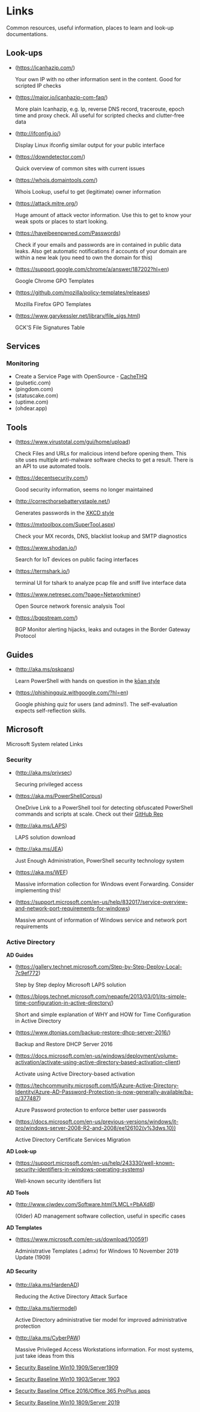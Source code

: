 # Links
Common resources, useful information, places to learn and look-up documentations.

## Look-ups
* (https://icanhazip.com/)
  
  Your own IP with no other information sent in the content. Good for scripted IP checks
* (https://major.io/icanhazip-com-faq/)
  
  More plain Icanhazip, e.g. Ip, reverse DNS record, traceroute, epoch time and proxy check. All useful for scripted checks and clutter-free data
* (http://ifconfig.io/)
  
  Display Linux ifconfig similar output for your public interface
* (https://downdetector.com/)
  
  Quick overview of common sites with current issues
* (https://whois.domaintools.com/)
  
  Whois Lookup, useful to get (legitimate) owner information 
* (https://attack.mitre.org/)
  
  Huge amount of attack vector information. Use this to get to know your weak spots or places to start looking.
* (https://haveibeenpwned.com/Passwords)
  
  Check if your emails and passwords are in contained in public data leaks. Also get automatic notifications if accounts of your domain are within a new leak (you need to own the domain for this)
* (https://support.google.com/chrome/a/answer/187202?hl=en)
  
  Google Chrome GPO Templates
* (https://github.com/mozilla/policy-templates/releases)
  
  Mozilla Firefox GPO Templates
* (https://www.garykessler.net/library/file_sigs.html)
  
  GCK'S File Signatures Table

## Services
### Monitoring
* Create a Service Page with OpenSource - [CacheTHQ](https://cachethq.io/ )
* (pulsetic.com)
* (pingdom.com)
* (statuscake.com)
* (uptime.com)
* (ohdear.app)

## Tools
* (https://www.virustotal.com/gui/home/upload)
  
  Check Files and URLs for malicious intend before opening them. This site uses multiple anti-malware software checks to get a result. There is an API to use automated tools.
* (https://decentsecurity.com/)
  
  Good security information, seems no longer maintained
* (http://correcthorsebatterystaple.net/)
  
  Generates passwords in the [XKCD style](http://xkcd.com/936/)
* (https://mxtoolbox.com/SuperTool.aspx)
  
  Check your MX records, DNS, blacklist lookup and SMTP diagnostics
* (https://www.shodan.io/)
  
  Search for IoT devices on public facing interfaces
* (https://termshark.io/)
  
  terminal UI for tshark to analyze pcap file and sniff live interface data
* (https://www.netresec.com/?page=Networkminer)
  
  Open Source network forensic analysis Tool
* (https://bgpstream.com/)
  
  BGP Monitor alerting hijacks, leaks and outages in the Border Gateway Protocol

## Guides
* (http://aka.ms/pskoans)
  
  Learn PowerShell with hands on question in the [kōan style](https://en.wikipedia.org/wiki/K%C5%8Dan)

* (https://phishingquiz.withgoogle.com/?hl=en)
  
  Google phishing quiz for users (and admins!). The self-evaluation expects self-reflection skills.

## Microsoft
Microsoft System related Links

### Security
* (http://aka.ms/privsec)
  
  Securing privileged access
* (https://aka.ms/PowerShellCorpus)
  
  OneDrive Link to a PowerShell tool for detecting obfuscated PowerShell commands and scripts at scale. Check out their [GitHub Rep](https://github.com/danielbohannon/Revoke-Obfuscation)
* (http://aka.ms/LAPS)

  LAPS solution download
* (http://aka.ms/JEA)
  
  Just Enough Administration, PowerShell security technology system
* (https://aka.ms/WEF)
  
  Massive information collection for Windows event Forwarding. Consider implementing this!
* (https://support.microsoft.com/en-us/help/832017/service-overview-and-network-port-requirements-for-windows)
  
  Massive amount of information of Windows service and network port requirements

### Active Directory
**AD Guides**
* (https://gallery.technet.microsoft.com/Step-by-Step-Deploy-Local-7c9ef772)
  
  Step by Step deploy Microsoft LAPS solution
* (https://blogs.technet.microsoft.com/nepapfe/2013/03/01/its-simple-time-configuration-in-active-directory/)
  
  Short and simple explanation of WHY and HOW for Time Configuration in Active Directory
* (https://www.dtonias.com/backup-restore-dhcp-server-2016/)

  Backup and Restore DHCP Server 2016
* (https://docs.microsoft.com/en-us/windows/deployment/volume-activation/activate-using-active-directory-based-activation-client)
  
  Activate using Active Directory-based activation
* (https://techcommunity.microsoft.com/t5/Azure-Active-Directory-Identity/Azure-AD-Password-Protection-is-now-generally-available/ba-p/377487)
  
  Azure Password protection to enforce better user passwords
* (https://docs.microsoft.com/en-us/previous-versions/windows/it-pro/windows-server-2008-R2-and-2008/ee126102(v%3dws.10))
  
  Active Directory Certificate Services Migration

**AD Look-up**
* (https://support.microsoft.com/en-us/help/243330/well-known-security-identifiers-in-windows-operating-systems)

  Well-known security identifiers list

**AD Tools**
* (http://www.cjwdev.com/Software.html?LMCL=PbAXdB)

  (Older) AD management software collection, useful in specific cases
  
**AD Templates**
* (https://www.microsoft.com/en-us/download/100591)

  Administrative Templates (.admx) for Windows 10 November 2019 Update (1909)
  
#### AD Security
* (http://aka.ms/HardenAD)
  
  Reducing the Active Directory Attack Surface
* (http://aka.ms/tiermodel)
  
  Active Directory administrative tier model for improved administrative protection
* (http://aka.ms/CyberPAW)

  Massive Privileged Access Workstations information. For most systems, just take ideas from this
* [Security Baseline Win10 1909/Server1909](https://techcommunity.microsoft.com/t5/Microsoft-Security-Baselines/Security-baseline-FINAL-for-Windows-10-v1909-and-Windows-Server/ba-p/1023093)
* [Security Baseline Win10 1903/Server 1903](https://blogs.technet.microsoft.com/secguide/2019/05/23/security-baseline-final-for-windows-10-v1903-and-windows-server-v1903/)
* [Security Baseline Office 2016/Office 365 ProPlus apps](https://blogs.technet.microsoft.com/secguide/2018/02/13/security-baseline-for-office-2016-and-office-365-proplus-apps-final/)

* [Security Baseline Win10 1809/Server 2019](https://blogs.technet.microsoft.com/secguide/2018/11/20/security-baseline-final-for-windows-10-v1809-and-windows-server-2019/)
